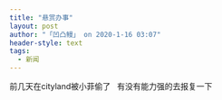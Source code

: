 ```yaml
---
title: "悬赏办事"
layout: post
author: "「凹凸鳗」 on 2020-1-16 03:07"
header-style: text
tags:
  - 新闻
---
```


<head></head>
<body>
  前几天在cityland被小菲偷了&nbsp; &nbsp;有没有能力强的去报复一下
 <br>
</body>


